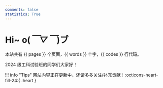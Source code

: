 ```yaml
---
comments: false
statistics: True
---
```


# **Hi~ o(*￣▽￣*)ブ**

本站共有 {{ pages }} 个页面，{{ words }} 个字，{{ codes }} 行代码。

2024 级工科试验班的同学们大家好！



!!! info "Tips"
    网站内容正在更新中，还请多多关注/补充贡献！:octicons-heart-fill-24:{ .heart }
